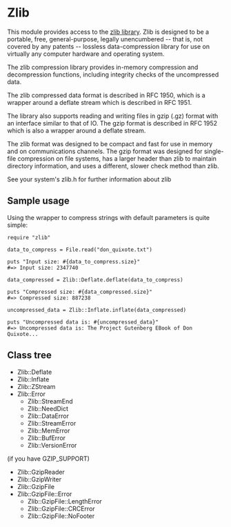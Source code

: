 # Zlib

This module provides access to the [zlib library](http://zlib.net). Zlib is
designed to be a portable, free, general-purpose, legally unencumbered -- that
is, not covered by any patents -- lossless data-compression library for use on
virtually any computer hardware and operating system.

The zlib compression library provides in-memory compression and decompression
functions, including integrity checks of the uncompressed data.

The zlib compressed data format is described in RFC 1950, which is a wrapper
around a deflate stream which is described in RFC 1951.

The library also supports reading and writing files in gzip (.gz) format with
an interface similar to that of IO. The gzip format is described in RFC 1952
which is also a wrapper around a deflate stream.

The zlib format was designed to be compact and fast for use in memory and on
communications channels. The gzip format was designed for single-file
compression on file systems, has a larger header than zlib to maintain
directory information, and uses a different, slower check method than zlib.

See your system's zlib.h for further information about zlib

## Sample usage

Using the wrapper to compress strings with default parameters is quite simple:

    require "zlib"

    data_to_compress = File.read("don_quixote.txt")

    puts "Input size: #{data_to_compress.size}"
    #=> Input size: 2347740

    data_compressed = Zlib::Deflate.deflate(data_to_compress)

    puts "Compressed size: #{data_compressed.size}"
    #=> Compressed size: 887238

    uncompressed_data = Zlib::Inflate.inflate(data_compressed)

    puts "Uncompressed data is: #{uncompressed_data}"
    #=> Uncompressed data is: The Project Gutenberg EBook of Don Quixote...

## Class tree

*   Zlib::Deflate
*   Zlib::Inflate
*   Zlib::ZStream
*   Zlib::Error
    *   Zlib::StreamEnd
    *   Zlib::NeedDict
    *   Zlib::DataError
    *   Zlib::StreamError
    *   Zlib::MemError
    *   Zlib::BufError
    *   Zlib::VersionError



(if you have GZIP_SUPPORT)
*   Zlib::GzipReader
*   Zlib::GzipWriter
*   Zlib::GzipFile
*   Zlib::GzipFile::Error
    *   Zlib::GzipFile::LengthError
    *   Zlib::GzipFile::CRCError
    *   Zlib::GzipFile::NoFooter


